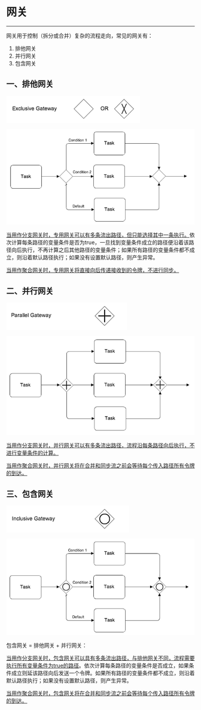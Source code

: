 # 网关

---

网关用于控制（拆分或合并）复杂的流程走向，常见的网关有：

1. 排他网关
2. 并行网关
3. 包含网关

## 一、排他网关

![exclusive-gateway](markdown/网关.assets/exclusive-gateway.png)

![exclusive-gateway2](markdown/网关.assets/exclusive-gateway2.png)

<u>当用作分支网关时，专用网关可以有多条流出路径，但只能选择其中一条执行。</u>依次计算每条路径的变量条件是否为true，一旦找到变量条件成立的路径便沿着该路径向后执行，不再计算之后其他路径的变量条件；如果所有路径的变量条件都不成立，则沿着默认路径执行；如果没有设置默认路径，则产生异常。

<u>当用作聚合网关时，专用网关将直接向后传递接收到的令牌，不进行同步。</u>

## 二、并行网关

![p-gateway](markdown/网关.assets/p-gateway.png)

![p-gateway2](markdown/网关.assets/p-gateway2.png)

<u>当用作分支网关时，并行网关可以有多条流出路径，流程沿每条路径向后执行，不进行变量条件的计算。</u>

<u>当用作聚合网关时，并行网关将在合并和同步流之前会等待每个传入路径所有令牌的到达。</u>

## 三、包含网关

![i-gateway](markdown/网关.assets/i-gateway.png)

![i-gateway2](markdown/网关.assets/i-gateway2.png)

包含网关 = 排他网关 + 并行网关：

<u>当用作分支网关时，包含网关可以具有多条流出路径，与排他网关不同，流程需要执行所有变量条件为true的路径</u>。依次计算每条路径的变量条件是否成立，如果条件成立则延该路径向后发送一个令牌。如果所有路径的变量条件都不成立，则沿着默认路径执行；如果没有设置默认路径，则产生异常。

<u>当用作聚合网关时，包含网关将在合并和同步流之前会等待每个传入路径所有令牌的到达。</u>



